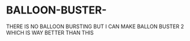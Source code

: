 # BALLOON-BUSTER-
THERE IS NO BALLOON BURSTING BUT I CAN MAKE BALLON BUSTER 2 WHICH IS WAY BETTER THAN THIS
